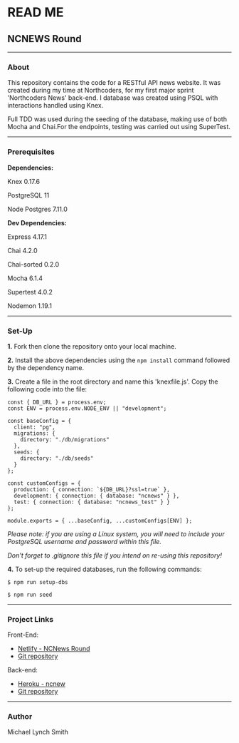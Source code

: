 # **READ ME**

## **NCNEWS Round**

---

### **About**
This repository contains the code for a RESTful API news website. It was created during my time at Northcoders, 
for my first major sprint 'Northcoders News' back-end. I database was created using PSQL with interactions 
handled using Knex. 

Full TDD was used during the seeding of the database, making use of both Mocha and Chai.For the endpoints, testing was 
carried out using SuperTest. 

---

### **Prerequisites**
**Dependencies:**

Knex 0.17.6

PostgreSQL 11

Node Postgres 7.11.0


**Dev Dependencies:**

Express 4.17.1

Chai 4.2.0

Chai-sorted 0.2.0

Mocha 6.1.4

Supertest 4.0.2

Nodemon 1.19.1


---

### **Set-Up** 

**1.** Fork then clone the repository onto your local machine. 

**2.** Install the above dependencies using the `npm install` command followed by the dependency name. 

**3.** Create a file in the root directory and name this 'knexfile.js'. Copy the following code into the file:

```
const { DB_URL } = process.env;
const ENV = process.env.NODE_ENV || "development";

const baseConfig = {
  client: "pg",
  migrations: {
    directory: "./db/migrations"
  },
  seeds: {
    directory: "./db/seeds"
  }
};

const customConfigs = {
  production: { connection: `${DB_URL}?ssl=true` },
  development: { connection: { database: "ncnews" } },
  test: { connection: { database: "ncnews_test" } }
};

module.exports = { ...baseConfig, ...customConfigs[ENV] };
```

*Please note: if you are using a Linux system, you will need to include your PostgreSQL username and password within this file.*

*Don't forget to .gitignore this file if you intend on re-using this repository!* 


**4.** To set-up the required databases, run the following commands:

```
$ npm run setup-dbs

$ npm run seed
```
---

### **Project Links**

Front-End:

- [Netlify - NCNews Round](https://ncnewsfend-michaells.netlify.com/)
- [Git repository](https://github.com/MIchael8384-1/ncnews-FEND)

Back-end:

- [Heroku - ncnew ](https://backend-ncnews.herokuapp.com/api)
- [Git repository](https://github.com/MIchael8384-1/nc_news)

---



### **Author** 

Michael Lynch Smith 





